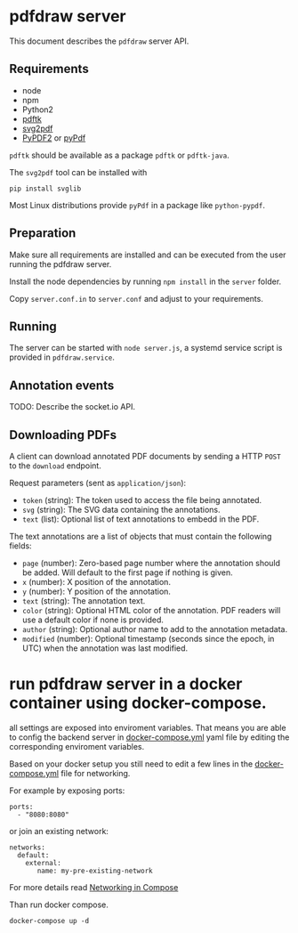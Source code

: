 # pdfdraw server

This document describes the `pdfdraw` server API.

## Requirements

- node
- npm
- Python2
- [pdftk](https://www.pdflabs.com/tools/pdftk-server/)
- [svg2pdf](https://pypi.org/project/svglib/)
- [PyPDF2](https://pypi.org/project/PyPDF2/) or [pyPdf](https://pypi.org/project/pyPdf/)

`pdftk` should be available as a package `pdftk` or `pdftk-java`.

The `svg2pdf` tool can be installed with

    pip install svglib

Most Linux distributions provide `pyPdf` in a package like `python-pypdf`.


## Preparation

Make sure all requirements are installed and can be executed from the user
running the pdfdraw server.

Install the node dependencies by running `npm install` in the `server` folder.

Copy `server.conf.in` to `server.conf` and adjust to your requirements.


## Running

The server can be started with `node server.js`, a systemd service script is
provided in `pdfdraw.service`.


## Annotation events

TODO: Describe the socket.io API.


## Downloading PDFs

A client can download annotated PDF documents by sending a HTTP `POST` to the
`download` endpoint.

Request parameters (sent as `application/json`):
- `token` (string): The token used to access the file being annotated.
- `svg` (string): The SVG data containing the annotations.
- `text` (list): Optional list of text annotations to embedd in the PDF.

The text annotations are a list of objects that must contain the following
fields:
- `page` (number): Zero-based page number where the annotation should be added.
  Will default to the first page if nothing is given.
- `x` (number): X position of the annotation.
- `y` (number): Y position of the annotation.
- `text` (string): The annotation text.
- `color` (string): Optional HTML color of the annotation. PDF readers will use
  a default color if none is provided.
- `author` (string): Optional author name to add to the annotation metadata.
- `modified` (number): Optional timestamp (seconds since the epoch, in UTC)
  when the annotation was last modified.

# run pdfdraw server in a docker container using docker-compose.

all settings are exposed into enviroment variables. That means you are able to config the backend server in [docker-compose.yml](docker-compose.yml) yaml file by editing the corresponding enviroment variables.

Based on your docker setup you still need to edit a few lines in the [docker-compose.yml](docker-compose.yml) file for networking. 

For example by exposing ports:

    ports:  
      - "8080:8080"
 
or join an existing network:

    networks:  
      default:
        external:
           name: my-pre-existing-network

For more details read [Networking in Compose](https://docs.docker.com/compose/networking/)

Than run docker compose.

    docker-compose up -d
